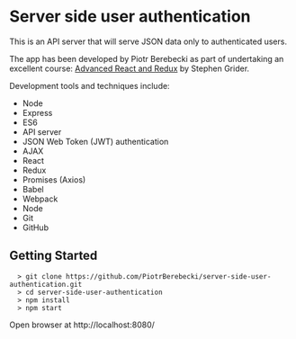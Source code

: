 # Server side user authentication

This is an API server that will serve JSON data only to authenticated users.

The app has been developed by Piotr Berebecki as part of undertaking an excellent course: [Advanced React and Redux](https://www.udemy.com/react-redux-tutorial) by Stephen Grider.

Development tools and techniques include:

* Node
* Express
* ES6
* API server
* JSON Web Token (JWT) authentication
* AJAX
* React
* Redux
* Promises (Axios)
* Babel
* Webpack
* Node
* Git
* GitHub

## Getting Started

```
  > git clone https://github.com/PiotrBerebecki/server-side-user-authentication.git
  > cd server-side-user-authentication
  > npm install
  > npm start
```
Open browser at http://localhost:8080/
